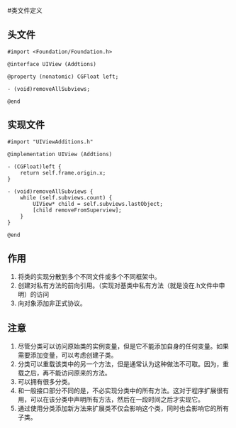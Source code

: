 #类文件定义

## 头文件 

```
#import <Foundation/Foundation.h>

@interface UIView (Addtions)

@property (nonatomic) CGFloat left;

- (void)removeAllSubviews;

@end
```

## 实现文件 
```
#import "UIViewAdditions.h"

@implementation UIView (Addtions)

- (CGFloat)left {
    return self.frame.origin.x;
}

- (void)removeAllSubviews {
    while (self.subviews.count) {
        UIView* child = self.subviews.lastObject;
        [child removeFromSuperview];
    }
}

@end
```
## 作用

1. 将类的实现分散到多个不同文件或多个不同框架中。
2. 创建对私有方法的前向引用。（实现对基类中私有方法（就是没在.h文件中申明）的访问
3. 向对象添加非正式协议。


## 注意

1. 尽管分类可以访问原始类的实例变量，但是它不能添加自身的任何变量。如果需要添加变量，可以考虑创建子类。
2. 分类可以重载该类中的另一个方法，但是通常认为这种做法不可取。因为，重载之后，再不能访问原来的方法。
3. 可以拥有很多分类。
4. 和一般接口部分不同的是，不必实现分类中的所有方法。这对于程序扩展很有用，可以在该分类中声明所有方法，然后在一段时间之后才实现它。
5. 通过使用分类添加新方法来扩展类不仅会影响这个类，同时也会影响它的所有子类。

